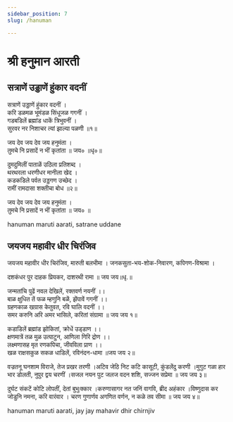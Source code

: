 ```yaml
---
sidebar_position: 7
slug: /hanuman

---
```

# श्री हनुमान आरती      
## सत्राणें उड्डाणें हुंकार वदनीं 


सत्राणें उड्डाणें हुंकार वदनीं ।<br />
करि डळमळ भूमंडळ सिंधूजळ गगनीं ।<br />
गडबडिलें ब्रह्मांड धाकें त्रिभुवनीं ।<br />
सुरवर नर निशाचर त्यां झाल्या पळणी ॥१॥

जय देव जय देव जय हनुमंता ।<br />
तुमचे नि प्रसादें न भीं कृतांता ॥ जय० ॥धृ०॥

दुमदुमिलीं पाताळें उठिला प्रतिशब्द ।<br />
थरथरला धरणीधर मानीला खेद ।<br />
कडकडिले पर्वत उड्डगण उच्छेद ।<br />
रामीं रामदासा शक्तीचा बोध ॥२॥

जय देव जय देव जय हनुमंता ।<br />
तुमचे नि प्रसादें न भीं कृतांता ॥ जय० ॥


<span class='index-text'> hanuman maruti aarati, satrane uddane</span>

## जयजय महावीर धीर चिरंजिव
जयजय महावीर धीर चिरंजिव, मारुती बलभीमा । जनकसुता-भय-शोक-निवारण, कपिगण-विश्रामा ।

दशकंधर पुर दाहक प्रियकर, दाशरथी रामा ॥ जय जय॥धृ.॥

जन्मतांचि पुढें नवल देखिलें, रक्‍तवर्ण नयनीं ।।<br />
बाळ क्षुधित तें फळ म्हणुनि बळें, झेंपावें गगनीं ।।<br />
ग्रहणकाळ खग्रास केतुवत, रवि घालि वदनीं ।।<br />
समर करुनि अरि अमर भासिले, करितां संग्रामा ॥ जय जय १॥

कडाडिलें ब्रह्मांड झोकितां, क्रोधें उड्‌डाण ।।<br />
क्षणमात्रें तळ मुळ उत्पाटुन, आणिला गिरि द्रोण ।।<br />
लक्ष्मणासह मृत रणकपिचा, जीवविला प्राण ।।<br />
खळ राक्षसकुळ सकळ धाडिलें, रविनंदन-धामा ॥जय जय २॥

वज्रतनू घनशाम विराजे, तेज प्रखर तरणी ।अटिव जेठि निट कटि कासूटी, कुंडलेंदु करणी ।मुगुट गळा हार भार डोलती, नुपुर द्वय चरणीं ।सजल नयन पुट जलज वदन शशि, सज्जन सप्रेमा ॥ जय जय ३॥

दुर्घट संकटें कोटि लोपतीं, देतां बुभुःक्कार ।करुणासागर नत जनिं वागवि, ब्रीद अहंकार ।विष्णुदास कर जोडुनि नमना, करि वारंवार । चरण गुणार्णव अगणित वर्णन, न कळे तव सीमा ॥ जय जय ४॥

<span class='index-text'> hanuman maruti aarati, jay jay mahavir dhir chirnjiv</span>
